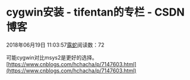 # cygwin安装 - tifentan的专栏 - CSDN博客





2018年06月19日 11:03:57[露蛇](https://me.csdn.net/tifentan)阅读数：72








可能cygwin对比msys2是更好的选择。 
[https://www.cnblogs.com/hchacha/p/7147603.html](https://www.cnblogs.com/hchacha/p/7147603.html)



